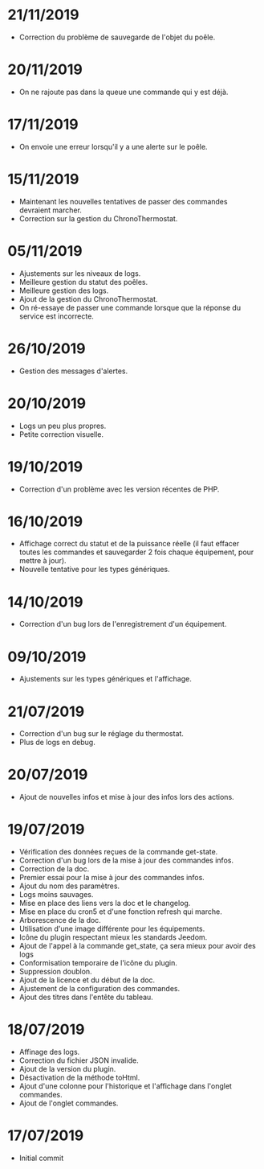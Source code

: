 # 21/11/2019
- Correction du problème de sauvegarde de l'objet du poêle.

# 20/11/2019
- On ne rajoute pas dans la queue une commande qui y est déjà.

# 17/11/2019
- On envoie une erreur lorsqu'il y a une alerte sur le poêle.

# 15/11/2019
- Maintenant les nouvelles tentatives de passer des commandes devraient marcher.
- Correction sur la gestion du ChronoThermostat.

# 05/11/2019
- Ajustements sur les niveaux de logs.
- Meilleure gestion du statut des poêles.
- Meilleure gestion des logs.
- Ajout de la gestion du ChronoThermostat.
- On ré-essaye de passer une commande lorsque que la réponse du service est incorrecte.

# 26/10/2019
- Gestion des messages d'alertes.

# 20/10/2019
- Logs un peu plus propres.
- Petite correction visuelle.

# 19/10/2019
- Correction d'un problème avec les version récentes de PHP.

# 16/10/2019
- Affichage correct du statut et de la puissance réelle (il faut effacer toutes les commandes et sauvegarder 2 fois chaque équipement, pour mettre à jour).
- Nouvelle tentative pour les types génériques.

# 14/10/2019
- Correction d'un bug lors de l'enregistrement d'un équipement.

# 09/10/2019
- Ajustements sur les types génériques et l'affichage.

# 21/07/2019
- Correction d'un bug sur le réglage du thermostat.
- Plus de logs en debug.

# 20/07/2019
- Ajout de nouvelles infos et mise à jour des infos lors des actions.

# 19/07/2019
- Vérification des données reçues de la commande get-state.
- Correction d'un bug lors de la mise à jour des commandes infos.
- Correction de la doc.
- Premier essai pour la mise à jour des commandes infos.
- Ajout du nom des paramètres.
- Logs moins sauvages.
- Mise en place des liens vers la doc et le changelog.
- Mise en place du cron5 et d'une fonction refresh qui marche.
- Arborescence de la doc.
- Utilisation d'une image différente pour les équipements.
- Icône du plugin respectant mieux les standards Jeedom.
- Ajout de l'appel à la commande get_state, ça sera mieux pour avoir des logs
- Conformisation temporaire de l'icône du plugin.
- Suppression doublon.
- Ajout de la licence et du début de la doc.
- Ajustement de la configuration des commandes.
- Ajout des titres dans l'entête du tableau.

# 18/07/2019
- Affinage des logs.
- Correction du fichier JSON invalide.
- Ajout de la version du plugin.
- Désactivation de la méthode toHtml.
- Ajout d'une colonne pour l'historique et l'affichage dans l'onglet commandes.
- Ajout de l'onglet commandes.

# 17/07/2019
- Initial commit